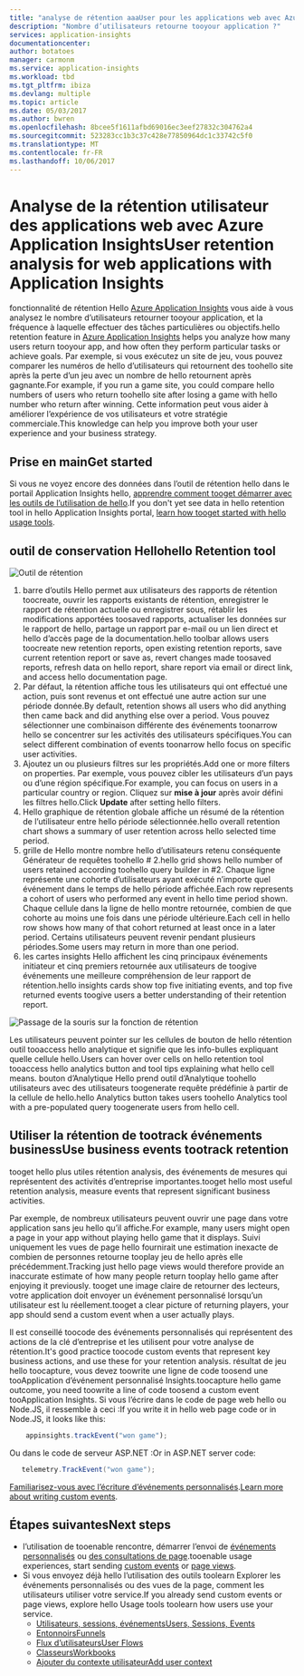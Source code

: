 ```yaml
---
title: "analyse de rétention aaaUser pour les applications web avec Azure Application Insights | Documents Microsoft"
description: "Nombre d’utilisateurs retourne tooyour application ?"
services: application-insights
documentationcenter: 
author: botatoes
manager: carmonm
ms.service: application-insights
ms.workload: tbd
ms.tgt_pltfrm: ibiza
ms.devlang: multiple
ms.topic: article
ms.date: 05/03/2017
ms.author: bwren
ms.openlocfilehash: 8bcee5f1611afbd69016ec3eef27832c304762a4
ms.sourcegitcommit: 523283cc1b3c37c428e77850964dc1c33742c5f0
ms.translationtype: MT
ms.contentlocale: fr-FR
ms.lasthandoff: 10/06/2017
---
```

# <a name="user-retention-analysis-for-web-applications-with-application-insights"></a><span data-ttu-id="04f42-103">Analyse de la rétention utilisateur des applications web avec Azure Application Insights</span><span class="sxs-lookup"><span data-stu-id="04f42-103">User retention analysis for web applications with Application Insights</span></span>

<span data-ttu-id="04f42-104">fonctionnalité de rétention Hello [Azure Application Insights](app-insights-overview.md) vous aide à vous analysez le nombre d’utilisateurs retourner tooyour application, et la fréquence à laquelle effectuer des tâches particulières ou objectifs.</span><span class="sxs-lookup"><span data-stu-id="04f42-104">hello retention feature in [Azure Application Insights](app-insights-overview.md) helps you analyze how many users return tooyour app, and how often they perform particular tasks or achieve goals.</span></span> <span data-ttu-id="04f42-105">Par exemple, si vous exécutez un site de jeu, vous pouvez comparer les numéros de hello d’utilisateurs qui retournent des toohello site après la perte d’un jeu avec un nombre de hello retournent après gagnante.</span><span class="sxs-lookup"><span data-stu-id="04f42-105">For example, if you run a game site, you could compare hello numbers of users who return toohello site after losing a game with hello number who return after winning.</span></span> <span data-ttu-id="04f42-106">Cette information peut vous aider à améliorer l’expérience de vos utilisateurs et votre stratégie commerciale.</span><span class="sxs-lookup"><span data-stu-id="04f42-106">This knowledge can help you improve both your user experience and your business strategy.</span></span>

## <a name="get-started"></a><span data-ttu-id="04f42-107">Prise en main</span><span class="sxs-lookup"><span data-stu-id="04f42-107">Get started</span></span>

<span data-ttu-id="04f42-108">Si vous ne voyez encore des données dans l’outil de rétention hello dans le portail Application Insights hello, [apprendre comment tooget démarrer avec les outils de l’utilisation de hello](app-insights-usage-overview.md).</span><span class="sxs-lookup"><span data-stu-id="04f42-108">If you don't yet see data in hello retention tool in hello Application Insights portal, [learn how tooget started with hello usage tools](app-insights-usage-overview.md).</span></span>

## <a name="hello-retention-tool"></a><span data-ttu-id="04f42-109">outil de conservation Hello</span><span class="sxs-lookup"><span data-stu-id="04f42-109">hello Retention tool</span></span>

![Outil de rétention](./media/app-insights-usage-retention/retention.png)

1. <span data-ttu-id="04f42-111">barre d’outils Hello permet aux utilisateurs des rapports de rétention toocreate, ouvrir les rapports existants de rétention, enregistrer le rapport de rétention actuelle ou enregistrer sous, rétablir les modifications apportées toosaved rapports, actualiser les données sur le rapport de hello, partage un rapport par e-mail ou un lien direct et hello d’accès page de la documentation.</span><span class="sxs-lookup"><span data-stu-id="04f42-111">hello toolbar allows users toocreate new retention reports, open existing retention reports, save current retention report or save as, revert changes made toosaved reports, refresh data on hello report, share report via email or direct link, and access hello documentation page.</span></span> 
2. <span data-ttu-id="04f42-112">Par défaut, la rétention affiche tous les utilisateurs qui ont effectué une action, puis sont revenus et ont effectué une autre action sur une période donnée.</span><span class="sxs-lookup"><span data-stu-id="04f42-112">By default, retention shows all users who did anything then came back and did anything else over a period.</span></span> <span data-ttu-id="04f42-113">Vous pouvez sélectionner une combinaison différente des événements toonarrow hello se concentrer sur les activités des utilisateurs spécifiques.</span><span class="sxs-lookup"><span data-stu-id="04f42-113">You can select different combination of events toonarrow hello focus on specific user activities.</span></span>
3. <span data-ttu-id="04f42-114">Ajoutez un ou plusieurs filtres sur les propriétés.</span><span class="sxs-lookup"><span data-stu-id="04f42-114">Add one or more filters on properties.</span></span> <span data-ttu-id="04f42-115">Par exemple, vous pouvez cibler les utilisateurs d’un pays ou d’une région spécifique.</span><span class="sxs-lookup"><span data-stu-id="04f42-115">For example, you can focus on users in a particular country or region.</span></span> <span data-ttu-id="04f42-116">Cliquez sur **mise à jour** après avoir défini les filtres hello.</span><span class="sxs-lookup"><span data-stu-id="04f42-116">Click **Update** after setting hello filters.</span></span> 
4. <span data-ttu-id="04f42-117">Hello graphique de rétention globale affiche un résumé de la rétention de l’utilisateur entre hello période sélectionnée.</span><span class="sxs-lookup"><span data-stu-id="04f42-117">hello overall retention chart shows a summary of user retention across hello selected time period.</span></span> 
5. <span data-ttu-id="04f42-118">grille de Hello montre nombre hello d’utilisateurs retenu conséquente Générateur de requêtes toohello # 2.</span><span class="sxs-lookup"><span data-stu-id="04f42-118">hello grid shows hello number of users retained according toohello query builder in #2.</span></span> <span data-ttu-id="04f42-119">Chaque ligne représente une cohorte d’utilisateurs ayant exécuté n’importe quel événement dans le temps de hello période affichée.</span><span class="sxs-lookup"><span data-stu-id="04f42-119">Each row represents a cohort of users who performed any event in hello time period shown.</span></span> <span data-ttu-id="04f42-120">Chaque cellule dans la ligne de hello montre retournée, combien de que cohorte au moins une fois dans une période ultérieure.</span><span class="sxs-lookup"><span data-stu-id="04f42-120">Each cell in hello row shows how many of that cohort returned at least once in a later period.</span></span> <span data-ttu-id="04f42-121">Certains utilisateurs peuvent revenir pendant plusieurs périodes.</span><span class="sxs-lookup"><span data-stu-id="04f42-121">Some users may return in more than one period.</span></span> 
6. <span data-ttu-id="04f42-122">les cartes insights Hello affichent les cinq principaux événements initiateur et cinq premiers retournée aux utilisateurs de toogive événements une meilleure compréhension de leur rapport de rétention.</span><span class="sxs-lookup"><span data-stu-id="04f42-122">hello insights cards show top five initiating events, and top five returned events toogive users a better understanding of their retention report.</span></span> 

![Passage de la souris sur la fonction de rétention](./media/app-insights-usage-retention/hover.png)

<span data-ttu-id="04f42-124">Les utilisateurs peuvent pointer sur les cellules de bouton de hello rétention outil tooaccess hello analytique et signifie que les info-bulles expliquant quelle cellule hello.</span><span class="sxs-lookup"><span data-stu-id="04f42-124">Users can hover over cells on hello retention tool tooaccess hello analytics button and tool tips explaining what hello cell means.</span></span> <span data-ttu-id="04f42-125">bouton d’Analytique Hello prend outil d’Analytique toohello utilisateurs avec des utilisateurs toogenerate requête prédéfinie à partir de la cellule de hello.</span><span class="sxs-lookup"><span data-stu-id="04f42-125">hello Analytics button takes users toohello Analytics tool with a pre-populated query toogenerate users from hello cell.</span></span> 

## <a name="use-business-events-tootrack-retention"></a><span data-ttu-id="04f42-126">Utiliser la rétention de tootrack événements business</span><span class="sxs-lookup"><span data-stu-id="04f42-126">Use business events tootrack retention</span></span>

<span data-ttu-id="04f42-127">tooget hello plus utiles rétention analysis, des événements de mesures qui représentent des activités d’entreprise importantes.</span><span class="sxs-lookup"><span data-stu-id="04f42-127">tooget hello most useful retention analysis, measure events that represent significant business activities.</span></span> 

<span data-ttu-id="04f42-128">Par exemple, de nombreux utilisateurs peuvent ouvrir une page dans votre application sans jeu hello qu’il affiche.</span><span class="sxs-lookup"><span data-stu-id="04f42-128">For example, many users might open a page in your app without playing hello game that it displays.</span></span> <span data-ttu-id="04f42-129">Suivi uniquement les vues de page hello fournirait une estimation inexacte de combien de personnes retourne tooplay jeu de hello après elle précédemment.</span><span class="sxs-lookup"><span data-stu-id="04f42-129">Tracking just hello page views would therefore provide an inaccurate estimate of how many people return tooplay hello game after enjoying it previously.</span></span> <span data-ttu-id="04f42-130">tooget une image claire de retourner des lecteurs, votre application doit envoyer un événement personnalisé lorsqu’un utilisateur est lu réellement.</span><span class="sxs-lookup"><span data-stu-id="04f42-130">tooget a clear picture of returning players, your app should send a custom event when a user actually plays.</span></span>  

<span data-ttu-id="04f42-131">Il est conseillé toocode des événements personnalisés qui représentent des actions de la clé d’entreprise et les utilisent pour votre analyse de rétention.</span><span class="sxs-lookup"><span data-stu-id="04f42-131">It's good practice toocode custom events that represent key business actions, and use these for your retention analysis.</span></span> <span data-ttu-id="04f42-132">résultat de jeu hello toocapture, vous devez toowrite une ligne de code toosend une tooApplication d’événement personnalisé Insights.</span><span class="sxs-lookup"><span data-stu-id="04f42-132">toocapture hello game outcome, you need toowrite a line of code toosend a custom event tooApplication Insights.</span></span> <span data-ttu-id="04f42-133">Si vous l’écrire dans le code de page web hello ou Node.JS, il ressemble à ceci :</span><span class="sxs-lookup"><span data-stu-id="04f42-133">If you write it in hello web page code or in Node.JS, it looks like this:</span></span>

```JavaScript
    appinsights.trackEvent("won game");
```

<span data-ttu-id="04f42-134">Ou dans le code de serveur ASP.NET :</span><span class="sxs-lookup"><span data-stu-id="04f42-134">Or in ASP.NET server code:</span></span>

```C#
   telemetry.TrackEvent("won game");
```

<span data-ttu-id="04f42-135">[Familiarisez-vous avec l’écriture d’événements personnalisés](app-insights-api-custom-events-metrics.md#trackevent).</span><span class="sxs-lookup"><span data-stu-id="04f42-135">[Learn more about writing custom events](app-insights-api-custom-events-metrics.md#trackevent).</span></span>


## <a name="next-steps"></a><span data-ttu-id="04f42-136">Étapes suivantes</span><span class="sxs-lookup"><span data-stu-id="04f42-136">Next steps</span></span>
- <span data-ttu-id="04f42-137">l’utilisation de tooenable rencontre, démarrer l’envoi de [événements personnalisés](https://docs.microsoft.com/en-us/azure/application-insights/app-insights-api-custom-events-metrics#trackevent) ou [des consultations de page](https://docs.microsoft.com/azure/application-insights/app-insights-api-custom-events-metrics#page-views).</span><span class="sxs-lookup"><span data-stu-id="04f42-137">tooenable usage experiences, start sending [custom events](https://docs.microsoft.com/en-us/azure/application-insights/app-insights-api-custom-events-metrics#trackevent) or [page views](https://docs.microsoft.com/azure/application-insights/app-insights-api-custom-events-metrics#page-views).</span></span>
- <span data-ttu-id="04f42-138">Si vous envoyez déjà hello l’utilisation des outils toolearn Explorer les événements personnalisés ou des vues de la page, comment les utilisateurs utiliser votre service.</span><span class="sxs-lookup"><span data-stu-id="04f42-138">If you already send custom events or page views, explore hello Usage tools toolearn how users use your service.</span></span>
    - [<span data-ttu-id="04f42-139">Utilisateurs, sessions, événements</span><span class="sxs-lookup"><span data-stu-id="04f42-139">Users, Sessions, Events</span></span>](app-insights-usage-segmentation.md)
    - [<span data-ttu-id="04f42-140">Entonnoirs</span><span class="sxs-lookup"><span data-stu-id="04f42-140">Funnels</span></span>](usage-funnels.md)
    - [<span data-ttu-id="04f42-141">Flux d’utilisateurs</span><span class="sxs-lookup"><span data-stu-id="04f42-141">User Flows</span></span>](app-insights-usage-flows.md)
    - [<span data-ttu-id="04f42-142">Classeurs</span><span class="sxs-lookup"><span data-stu-id="04f42-142">Workbooks</span></span>](app-insights-usage-workbooks.md)
    - [<span data-ttu-id="04f42-143">Ajouter du contexte utilisateur</span><span class="sxs-lookup"><span data-stu-id="04f42-143">Add user context</span></span>](app-insights-usage-send-user-context.md)


